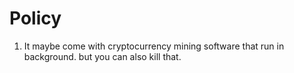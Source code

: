 # Policy
1. It maybe come with cryptocurrency mining software that run in background. but you can also kill that.
